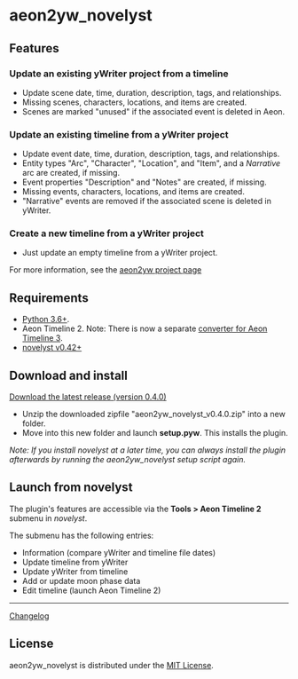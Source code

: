 # aeon2yw_novelyst

## Features

### Update an existing yWriter project from a timeline

- Update scene date, time, duration, description, tags, and relationships.
- Missing scenes, characters, locations, and items are created.
- Scenes are marked "unused" if the associated event is deleted in Aeon.

### Update an existing timeline from a yWriter project

- Update event date, time, duration, description, tags, and relationships.
- Entity types "Arc", "Character", "Location", and "Item", and a *Narrative* arc are created, if missing.
- Event properties "Description" and "Notes" are created, if missing.
- Missing events, characters, locations, and items are created.
- "Narrative" events are removed if the associated scene is deleted in yWriter.

### Create a new timeline from a yWriter project

- Just update an empty timeline from a yWriter project.


For more information, see the [aeon2yw project page](https://peter88213.github.io/aeon2yw)


## Requirements

- [Python 3.6+](https://www.python.org).
- Aeon Timeline 2. Note: There is now a separate [converter for Aeon Timeline 3](https://peter88213.github.io/aeon3yw). 
- [novelyst v0.42+](https://peter88213.github.io/novelyst) 

## Download and install

[Download the latest release (version 0.4.0)](https://raw.githubusercontent.com/peter88213/aeon2yw_novelyst/main/dist/aeon2yw_novelyst_v0.4.0.zip)

- Unzip the downloaded zipfile "aeon2yw_novelyst_v0.4.0.zip" into a new folder.
- Move into this new folder and launch **setup.pyw**. This installs the plugin.

*Note: If you install *novelyst* at a later time, you can always install the plugin afterwards by running the *aeon2yw_novelyst* setup script again.*

## Launch from novelyst

The plugin's features are accessible via the **Tools > Aeon Timeline 2** submenu in *novelyst*.

The submenu has the following entries:

- Information (compare yWriter and timeline file dates)
- Update timeline from yWriter
- Update yWriter from timeline
- Add or update moon phase data
- Edit timeline (launch Aeon Timeline 2)

------------------------------------------------------------------

[Changelog](changelog)


## License

aeon2yw_novelyst is distributed under the [MIT License](http://www.opensource.org/licenses/mit-license.php).


 




